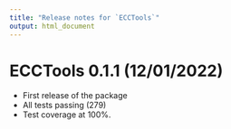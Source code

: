 ```yaml
---
title: "Release notes for `ECCTools`"
output: html_document
---
```


# ECCTools 0.1.1 (12/01/2022)

* First release of the package
* All tests passing (279)
* Test coverage at 100%.
